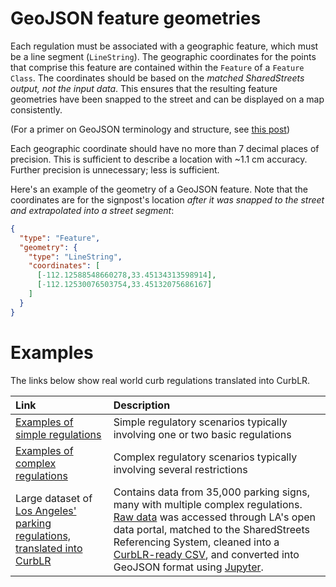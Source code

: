 # GeoJSON feature geometries

Each regulation must be associated with a geographic feature, which must be a line segment (`LineString`). The geographic coordinates for the points that comprise this feature are contained within the `Feature` of a `Feature Class`. The coordinates should be based on the _matched SharedStreets output, not the input data_. This ensures that the resulting feature geometries have been snapped to the street and can be displayed on a map consistently.

(For a primer on GeoJSON terminology and structure, see [this post](https://macwright.org/2015/03/23/geojson-second-bite.html))

Each geographic coordinate should have no more than 7 decimal places of precision. This is sufficient to describe a location with ~1.1 cm accuracy. Further precision is unnecessary; less is sufficient.

Here's an example of the geometry of a GeoJSON feature. Note that the coordinates are for the signpost's location _after it was snapped to the street and extrapolated into a street segment_:

```json
{
  "type": "Feature",
  "geometry": {
    "type": "LineString",
    "coordinates": [
      [-112.12588548660278,33.45134313598914],
      [-112.12530076503754,33.45132075686167]
    ]
  }
}
```

# Examples

The links below show real world curb regulations translated into CurbLR.

| Link | Description |
| :---- | :---- |
| [Examples of simple regulations](examples/simple_examples.md) | Simple regulatory scenarios typically involving one or two basic regulations  |
| [Examples of complex regulations](examples/complex_examples.md) | Complex regulatory scenarios typically involving several restrictions  |
| Large dataset of [Los Angeles' parking regulations, translated into CurbLR](/conversions/LA_CurbLR.json) | Contains data from 35,000 parking signs, many with multiple complex regulations. [Raw data](https://geohub.lacity.org/datasets/71c26db1ad614faab1047cc8c3686ece_28) was accessed through LA's open data portal, matched to the SharedStreets Referencing System, cleaned into a [CurbLR-ready CSV](/conversions/prepped_data.csv), and converted into GeoJSON format using [Jupyter](https://github.com/sharedstreets/CurbLR/blob/master/conversions/CSV%20to%20JSON%20parking%20rules.ipynb).
